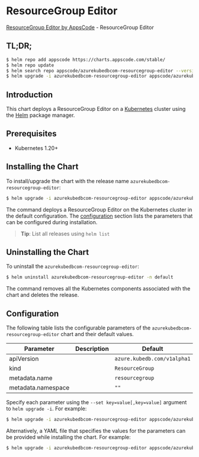 # ResourceGroup Editor

[ResourceGroup Editor by AppsCode](https://appscode.com) - ResourceGroup Editor

## TL;DR;

```bash
$ helm repo add appscode https://charts.appscode.com/stable/
$ helm repo update
$ helm search repo appscode/azurekubedbcom-resourcegroup-editor --version=v0.16.0
$ helm upgrade -i azurekubedbcom-resourcegroup-editor appscode/azurekubedbcom-resourcegroup-editor -n default --create-namespace --version=v0.16.0
```

## Introduction

This chart deploys a ResourceGroup Editor on a [Kubernetes](http://kubernetes.io) cluster using the [Helm](https://helm.sh) package manager.

## Prerequisites

- Kubernetes 1.20+

## Installing the Chart

To install/upgrade the chart with the release name `azurekubedbcom-resourcegroup-editor`:

```bash
$ helm upgrade -i azurekubedbcom-resourcegroup-editor appscode/azurekubedbcom-resourcegroup-editor -n default --create-namespace --version=v0.16.0
```

The command deploys a ResourceGroup Editor on the Kubernetes cluster in the default configuration. The [configuration](#configuration) section lists the parameters that can be configured during installation.

> **Tip**: List all releases using `helm list`

## Uninstalling the Chart

To uninstall the `azurekubedbcom-resourcegroup-editor`:

```bash
$ helm uninstall azurekubedbcom-resourcegroup-editor -n default
```

The command removes all the Kubernetes components associated with the chart and deletes the release.

## Configuration

The following table lists the configurable parameters of the `azurekubedbcom-resourcegroup-editor` chart and their default values.

|     Parameter      | Description |                Default                 |
|--------------------|-------------|----------------------------------------|
| apiVersion         |             | <code>azure.kubedb.com/v1alpha1</code> |
| kind               |             | <code>ResourceGroup</code>             |
| metadata.name      |             | <code>resourcegroup</code>             |
| metadata.namespace |             | <code>""</code>                        |


Specify each parameter using the `--set key=value[,key=value]` argument to `helm upgrade -i`. For example:

```bash
$ helm upgrade -i azurekubedbcom-resourcegroup-editor appscode/azurekubedbcom-resourcegroup-editor -n default --create-namespace --version=v0.16.0 --set apiVersion=azure.kubedb.com/v1alpha1
```

Alternatively, a YAML file that specifies the values for the parameters can be provided while
installing the chart. For example:

```bash
$ helm upgrade -i azurekubedbcom-resourcegroup-editor appscode/azurekubedbcom-resourcegroup-editor -n default --create-namespace --version=v0.16.0 --values values.yaml
```
